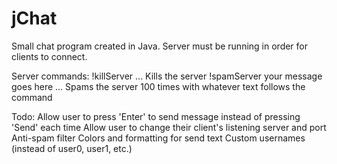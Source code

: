 jChat
=====
Small chat program created in Java.
Server must be running in order for clients to connect.

Server commands:
!killServer ... Kills the server
!spamServer your message goes here ... Spams the server 100 times with whatever text follows the command


Todo:
Allow user to press 'Enter' to send message instead of pressing 'Send' each time
Allow user to change their client's listening server and port
Anti-spam filter
Colors and formatting for send text
Custom usernames (instead of user0, user1, etc.)